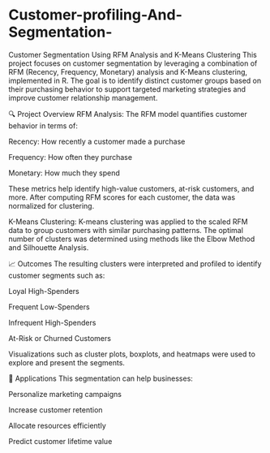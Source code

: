 # Customer-profiling-And-Segmentation-
Customer Segmentation Using RFM Analysis and K-Means Clustering
This project focuses on customer segmentation by leveraging a combination of RFM (Recency, Frequency, Monetary) analysis and K-Means clustering, implemented in R. The goal is to identify distinct customer groups based on their purchasing behavior to support targeted marketing strategies and improve customer relationship management.

🔍 Project Overview
RFM Analysis:
The RFM model quantifies customer behavior in terms of:

Recency: How recently a customer made a purchase

Frequency: How often they purchase

Monetary: How much they spend

These metrics help identify high-value customers, at-risk customers, and more. After computing RFM scores for each customer, the data was normalized for clustering.

K-Means Clustering:
K-means clustering was applied to the scaled RFM data to group customers with similar purchasing patterns. The optimal number of clusters was determined using methods like the Elbow Method and Silhouette Analysis.

📈 Outcomes
The resulting clusters were interpreted and profiled to identify customer segments such as:

Loyal High-Spenders

Frequent Low-Spenders

Infrequent High-Spenders

At-Risk or Churned Customers

Visualizations such as cluster plots, boxplots, and heatmaps were used to explore and present the segments.

🎯 Applications
This segmentation can help businesses:

Personalize marketing campaigns

Increase customer retention

Allocate resources efficiently

Predict customer lifetime value
